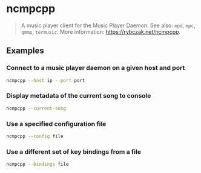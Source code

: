 # ncmpcpp

> A music player client for the Music Player Daemon. See also: `mpd`, `mpc`, `qmmp`, `termusic`. More information: <https://rybczak.net/ncmpcpp>.

## Examples

### Connect to a music player daemon on a given host and port

```bash
ncmpcpp --host ip --port port
```

### Display metadata of the current song to console

```bash
ncmpcpp --current-song
```

### Use a specified configuration file

```bash
ncmpcpp --config file
```

### Use a different set of key bindings from a file

```bash
ncmpcpp --bindings file
```
